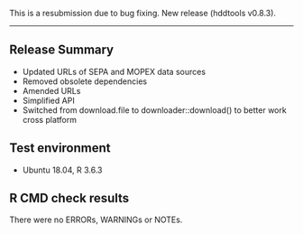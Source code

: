 This is a resubmission due to bug fixing.
New release (hddtools v0.8.3).

---------------------------------

## Release Summary

* Updated URLs of SEPA and MOPEX data sources
* Removed obsolete dependencies
* Amended URLs
* Simplified API
* Switched from download.file to downloader::download() to better work cross platform

## Test environment
* Ubuntu 18.04, R 3.6.3

## R CMD check results

There were no ERRORs, WARNINGs or NOTEs.
